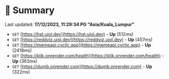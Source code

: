 # 📖 Summary
Last updated: **17/12/2023, 11:29:34 PG "Asia/Kuala_Lumpur"**

- `GET` [https://hst.ujol.dev](https://hst.ujol.dev) - **Up** (512ms)
- `GET` [https://reddviz.ujol.dev](https://reddviz.ujol.dev) - **Up** (457ms)
- `GET` [https://memeapi.cyclic.app](https://memeapi.cyclic.app) - **Up** (2418ms)
- `GET` [https://klik.onrender.com/health](https://klik.onrender.com/health) - **Up** (363ms)
- `GET` [https://dumb.onrender.com](https://dumb.onrender.com) - **Up** (322ms)
